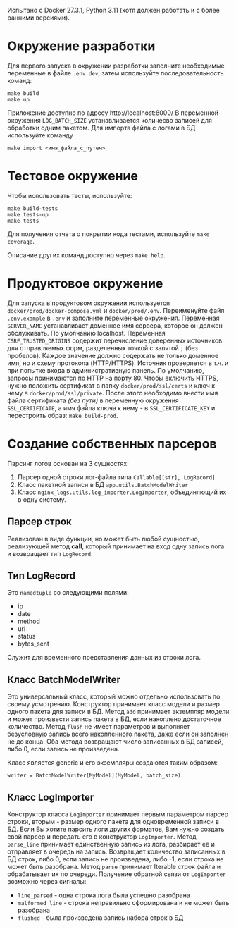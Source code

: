 Испытано с Docker 27.3.1, Python 3.11 (хотя должен работать и с более ранними версиями).

# Окружение разработки
Для первого запуска в окружении разработки заполните необходимые переменные в файле `.env.dev`, затем используйте последовательность команд:
```
make build
make up
```

Приложение доступно по адресу http://localhost:8000/
В переменной окружения `LOG_BATCH_SIZE` устанавливается количесво записей для обработки одним пакетом.
Для импорта файла с логами в БД используйте команду

`make import <имя_файла_с_путем>`

# Тестовое окружение

Чтобы использовать тесты, используйте:
```
make build-tests
make tests-up
make tests
```

Для получения отчета о покрытии кода тестами, используйте `make coverage`.

Описание других команд доступно через `make help`.

# Продуктовое окружение

Для запуска в продуктовом окружении используется `docker/prod/docker-compose.yml` и `docker/prod/.env`.
Переименуйте файл `.env.example` в `.env` и заполните переменные окружения.
Переменная `SERVER_NAME` устанавливает доменное имя сервера, которое он делжен обслуживать. По умолчанию localhost.
Переменная `CSRF_TRUSTED_ORIGINS` содержит перечисление доверенных источников для отправляемых форм, разделенных точкой с запятой `;` (без пробелов).
Каждое значение должно содержать не только доменное имя, но и схему протокола (HTTP/HTTPS). Источник проверяется в т.ч. и при попытке входа в административную панель.
По умолчанию, запросы принимаются по HTTP на порту 80.
Чтобы включить HTTPS, нужно положить сертификат в папку `docker/prod/ssl/certs` и ключ к нему в `docker/prod/ssl/private`.
После этого необходимо внести имя файла сертификата *(без пути)* в переменную окружения `SSL_CERTIFICATE`, а имя файла ключа к нему - в `SSL_CERTIFICATE_KEY` и перестроить образ: `make build-prod`.

# Создание собственных парсеров

Парсинг логов основан на 3 сущностях:
1. Парсер одной строки лог-файла типа `Callable[[str], LogRecord]`
2. Класс пакетной записи в БД `app.utils.BatchModelWriter`
3. Класс `nginx_logs.utils.log_importer.LogImporter`, объединяющий их в одну систему.

## Парсер строк

Реализован в виде функции, но может быть любой сущностью, реализующей метод __call__, который принимает на вход одну запись лога и возвращает тип `LogRecord`.

## Тип LogRecord

Это `namedtuple` со следующими полями:
* ip
* date
* method
* uri
* status
* bytes_sent

Служит для временного представления данных из строки лога.

## Класс BatchModelWriter

Это универсальный класс, который можно отдельно использовать по своему усмотрению.
Конструктор принимает класс модели и размер одного пакета для записи в БД.
Метод `add` принимает экземпляр модели и может произвести запись пакета в БД, если накоплено достаточное количество.
Метод `flush` не имеет параметров и выполняет безусловную запись всего накопленного пакета, даже если он заполнен не до конца.
Оба метода возвращают число записанных в БД записей, либо 0, если запись не произведена.

Класс является generic и его экземпляры создаются таким образом:

`writer = BatchModelWriter[MyModel](MyModel, batch_size)`

## Класс LogImporter

Конструктор класса `LogImporter` принимает первым параметром парсер строки, вторым - размер одного пакета для одновременной записи в БД.
Если Вы хотите парсить логи других форматов, Вам нужно создать свой парсер и передать его в конструктор `LogImporter`.
Метод `parse_line` принимает единственную запись из лога, разбирает её и отправляет в очередь на запись.
Возвращает количество записанных в БД строк, либо 0, если запись не произведена, либо -1, если строка не может быть разобрана.
Метод `parse` принимает Iterable строк файла и обрабатывает их по очереди.
Получение обратной связи от `LogImporter` возможно через сигналы:
* `line_parsed` - одна строка лога была успешно разобрана
* `malformed_line` - строка неправильно сформирована и не может быть разобрана
* `flushed` - была произведена запись набора строк в БД